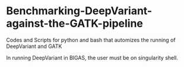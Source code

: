 # Benchmarking-DeepVariant-against-the-GATK-pipeline
Codes and Scripts for python and bash that automizes the running of DeepVariant and GATK

In running DeepVariant in BIGAS, the user must be on singularity shell.

